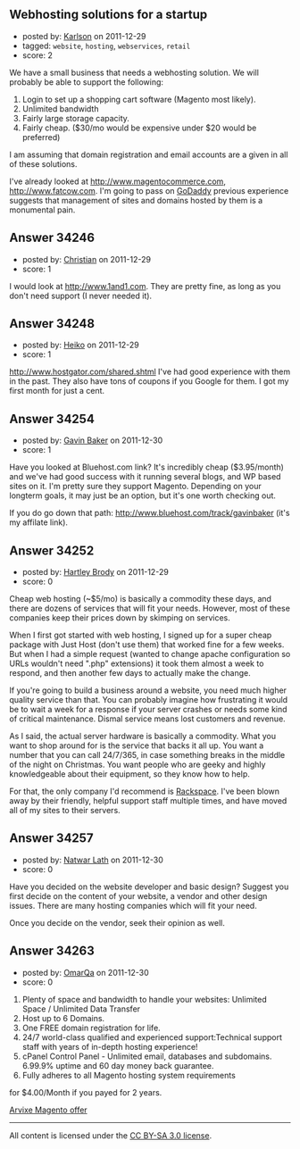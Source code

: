 ## Webhosting solutions for a startup

- posted by: [Karlson](https://stackexchange.com/users/-1/15252-karlson) on 2011-12-29
- tagged: `website`, `hosting`, `webservices`, `retail`
- score: 2

We have a small business that needs a webhosting solution.  We will probably be able to support the following:

 1. Login to set up a shopping cart software (Magento most likely).
 2. Unlimited bandwidth
 3. Fairly large storage capacity.
 4. Fairly cheap. ($30/mo would be expensive under $20 would be preferred)

I am assuming that domain registration and email accounts are a given in all of these solutions.


I've already looked at <http://www.magentocommerce.com>, <http://www.fatcow.com>.  I'm going to pass on [GoDaddy](http://www.godaddy.com/) previous experience suggests that management of sites and domains hosted by them is a monumental pain.


## Answer 34246

- posted by: [Christian](https://stackexchange.com/users/-1/9952-christian) on 2011-12-29
- score: 1

I would look at http://www.1and1.com. They are pretty fine, as long as you don't need support (I never needed it).


## Answer 34248

- posted by: [Heiko](https://stackexchange.com/users/-1/15302-heiko) on 2011-12-29
- score: 1

http://www.hostgator.com/shared.shtml
I've had good experience with them in the past. They also have tons of coupons if you Google for them. I got my first month for just a cent.


## Answer 34254

- posted by: [Gavin Baker](https://stackexchange.com/users/-1/14039-gavin-baker) on 2011-12-30
- score: 1

Have you looked at Bluehost.com link?  It's incredibly cheap ($3.95/month) and we've had good success with it running several blogs, and WP based sites on it.  I'm pretty sure they support Magento.  Depending on your longterm goals, it may just be an option, but it's one worth checking out.  

If you do go down that path: http://www.bluehost.com/track/gavinbaker (it's my affilate link).



## Answer 34252

- posted by: [Hartley Brody](https://stackexchange.com/users/-1/8362-hartley-brody) on 2011-12-29
- score: 0

<p>Cheap web hosting (~$5/mo) is basically a commodity these days, and there are dozens of services that will fit your needs. However, most of these companies keep their prices down by skimping on services.</p>

<p>When I first got started with web hosting, I signed up for a super cheap package with Just Host (don't use them) that worked fine for a few weeks. But when I had a simple request (wanted to change apache configuration so URLs wouldn't need ".php" extensions) it took them almost a week to respond, and then another few days to actually make the change.</p>

<p>If you're going to build a business around a website, you need much higher quality service than that. You can probably imagine how frustrating it would be to wait a week for a response if your server crashes or needs some kind of critical maintenance. Dismal service means lost customers and revenue.</p>

<p>As I said, the actual server hardware is basically a commodity. What you want to shop around for is the service that backs it all up. You want a number that you can call 24/7/365, in case something breaks in the middle of the night on Christmas. You want people who are geeky and highly knowledgeable about their equipment, so they know how to help.</p>

<p>For that, the only company I'd recommend is <a href="http://www.rackspace.com/" rel="nofollow">Rackspace</a>. I've been blown away by their friendly, helpful support staff multiple times, and have moved all of my sites to their servers.</p>



## Answer 34257

- posted by: [Natwar Lath](https://stackexchange.com/users/-1/15181-natwar-lath) on 2011-12-30
- score: 0

Have you decided on the website developer and basic design? Suggest you first decide on the content of your website, a vendor and other design issues. There are many hosting companies which will fit your need.

Once you decide on the vendor, seek their opinion as well.


## Answer 34263

- posted by: [OmarQa](https://stackexchange.com/users/-1/15281-omarqa) on 2011-12-30
- score: 0

<ol>
<li>Plenty of space and bandwidth to handle your websites: Unlimited Space / Unlimited Data Transfer</li>
<li>Host up to 6 Domains.</li>
<li>One FREE domain registration for life.</li>
<li>24/7 world-class qualified and experienced support:Technical support staff with years of in-depth hosting experience!</li>
<li>cPanel Control Panel - Unlimited email, databases and subdomains. 
6.99.9% uptime and 60 day money back guarantee.</li>
<li>Fully adheres to all Magento hosting system requirements</li>
</ol>

<p>for $4.00/Month if you payed for 2 years.</p>

<p><a href="http://www.arvixe.com/magento_hosting" rel="nofollow">Arvixe Magento offer</a></p>




---

All content is licensed under the [CC BY-SA 3.0 license](https://creativecommons.org/licenses/by-sa/3.0/).

